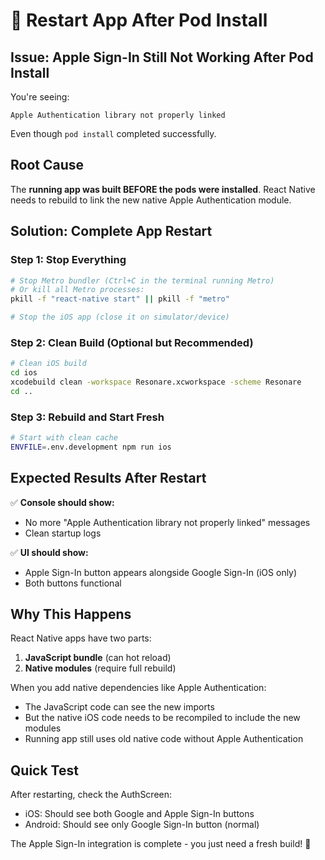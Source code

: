 # 🔄 Restart App After Pod Install

## Issue: Apple Sign-In Still Not Working After Pod Install

You're seeing:
```
Apple Authentication library not properly linked
```

Even though `pod install` completed successfully.

## Root Cause

The **running app was built BEFORE the pods were installed**. React Native needs to rebuild to link the new native Apple Authentication module.

## Solution: Complete App Restart

### Step 1: Stop Everything
```bash
# Stop Metro bundler (Ctrl+C in the terminal running Metro)
# Or kill all Metro processes:
pkill -f "react-native start" || pkill -f "metro"

# Stop the iOS app (close it on simulator/device)
```

### Step 2: Clean Build (Optional but Recommended)
```bash
# Clean iOS build
cd ios
xcodebuild clean -workspace Resonare.xcworkspace -scheme Resonare
cd ..
```

### Step 3: Rebuild and Start Fresh
```bash
# Start with clean cache
ENVFILE=.env.development npm run ios
```

## Expected Results After Restart

✅ **Console should show:**
- No more "Apple Authentication library not properly linked" messages
- Clean startup logs

✅ **UI should show:**
- Apple Sign-In button appears alongside Google Sign-In (iOS only)
- Both buttons functional

## Why This Happens

React Native apps have two parts:
1. **JavaScript bundle** (can hot reload)
2. **Native modules** (require full rebuild)

When you add native dependencies like Apple Authentication:
- The JavaScript code can see the new imports
- But the native iOS code needs to be recompiled to include the new modules
- Running app still uses old native code without Apple Authentication

## Quick Test

After restarting, check the AuthScreen:
- iOS: Should see both Google and Apple Sign-In buttons
- Android: Should see only Google Sign-In button (normal)

The Apple Sign-In integration is complete - you just need a fresh build! 🍎